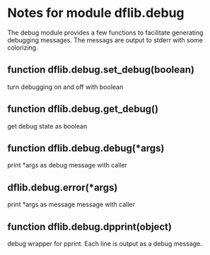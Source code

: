 # Notes for module dflib.debug
The debug module provides a few functions to facilitate generating debugging messages. The messags are output to stderr with some colorizing. 

## function dflib.debug.set_debug(boolean)
turn debugging on and off with boolean 

## function dflib.debug.get_debug()
get debug state as boolean 

## function dflib.debug.debug(*args)
print *args as debug message with caller 

## dflib.debug.error(*args)
print *args as message message with caller 

## function dflib.debug.dpprint(object)
debug wrapper for pprint. Each line is output as a debug message. 


